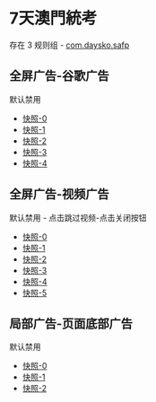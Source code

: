 # 7天澳門統考

存在 3 规则组 - [com.daysko.safp](/src/apps/com.daysko.safp.ts)

## 全屏广告-谷歌广告

默认禁用

- [快照-0](https://i.gkd.li/i/12642909)
- [快照-1](https://i.gkd.li/i/12643316)
- [快照-2](https://i.gkd.li/i/12643032)
- [快照-3](https://i.gkd.li/i/12643039)
- [快照-4](https://i.gkd.li/i/12643246)

## 全屏广告-视频广告

默认禁用 - 点击跳过视频-点击关闭按钮

- [快照-0](https://i.gkd.li/i/12668269)
- [快照-1](https://i.gkd.li/i/12642913)
- [快照-2](https://i.gkd.li/i/12642932)
- [快照-3](https://i.gkd.li/i/12642952)
- [快照-4](https://i.gkd.li/i/12668298)
- [快照-5](https://i.gkd.li/i/12642983)

## 局部广告-页面底部广告

默认禁用

- [快照-0](https://i.gkd.li/i/12642993)
- [快照-1](https://i.gkd.li/i/12643229)
- [快照-2](https://i.gkd.li/i/12643001)
